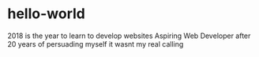 # hello-world
2018 is the year to learn to develop websites
Aspiring Web Developer after 20 years of persuading myself it wasnt my real calling
